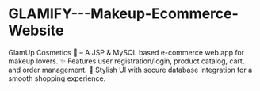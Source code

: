 # GLAMIFY---Makeup-Ecommerce-Website
GlamUp Cosmetics 💄 – A JSP &amp; MySQL based e-commerce web app for makeup lovers. ✨ Features user registration/login, product catalog, cart, and order management. 🚀 Stylish UI with secure database integration for a smooth shopping experience.
